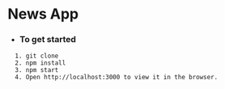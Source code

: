 # News App

* ###   To get started
```
  1. git clone
  2. npm install
  3. npm start
  4. Open http://localhost:3000 to view it in the browser.
```

